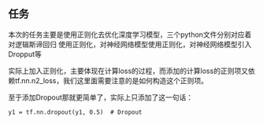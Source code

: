 ## 任务

本次的任务主要是使用正则化去优化深度学习模型，三个python文件分别对应着对逻辑斯谛回归
使用正则化，对神经网络模型使用正则化，对神经网络模型引入Dropput等

实际上加入正则化，主要体现在计算loss的过程，而添加的计算loss的正则项又依赖tf.nn.n2_loss，我们这里面需要注意的是如何构造这个正则项。

至于添加Dropout那就更简单了，实际上只添加了这一句话：

```
y1 = tf.nn.dropout(y1, 0.5)  # Dropout
```
